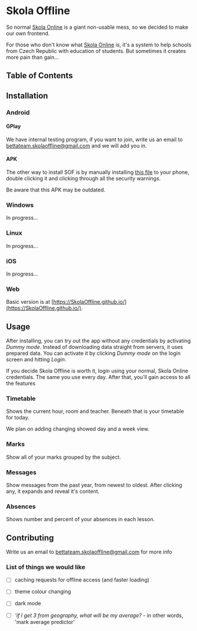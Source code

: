 # Skola Offline

So normal [Skola Online](https://www.skolaonline.cz/) is a giant non-usable mess, so we decided to make our own frontend.

For those who don't know what [Skola Online](https://www.skolaonline.cz/) is, it's a system to help schools from Czech Republic with education of students. But sometimes it creates more pain than gain...

## Table of Contents

## Installation
### Android
#### GPlay
We have internal testing program, if you want to join, write us an email to [bettateam.skolaoffline@gmail.com](bettateam.skolaoffline@gmail.com) and we will add you in.

#### APK
The other way to install SOF is by manually installing [this file](skola_offline.apk) to your phone, double clicking it and clicking through all the security warnings.

Be aware that this APK may be outdated.

### Windows
In progress...

### Linux
In progress...

### iOS
In progress...


### Web
Basic version is at [https://SkolaOffline.github.io/](https://SkolaOffline.github.io/).

## Usage
After installing, you can try out the app without any credentials by activating *Dummy mode*. Instead of downloading data straight from servers, it uses prepared data. You can activate it by clicking *Dummy mode* on the login screen and hitting *Login*.

If you decide Skola Offline is worth it, login using your normal, Skola Online credentials. The same you use every day. After that, you'll gain access to all the features

### Timetable
Shows the current hour, room and teacher. Beneath that is your timetable for today.

We plan on adding changing showed day and a week view.

### Marks
Show all of your marks grouped by the subject.

### Messages
Show messages from the past year, from newest to oldest. After clicking any, it expands and reveal it's content.

### Absences
Shows number and percent of your absences in each lesson.

## Contributing
Write us an email to bettateam.skolaoffline@gmail.com for more info


### List of things we would like
- [ ] caching requests for offline access (and faster loading)
- [ ] theme colour changing
- [ ] dark mode
- [ ] *'if I get 3 from geography, what will be my average?* - in other words, 'mark average predictor'

